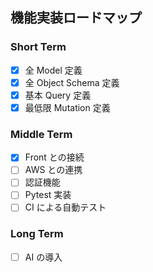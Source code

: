 ## 機能実装ロードマップ

### Short Term

- [x] 全 Model 定義
- [x] 全 Object Schema 定義
- [x] 基本 Query 定義
- [x] 最低限 Mutation 定義

### Middle Term

- [x] Front との接続
- [ ] AWS との連携
- [ ] 認証機能
- [ ] Pytest 実装
- [ ] CI による自動テスト

### Long Term

- [ ] AI の導入
